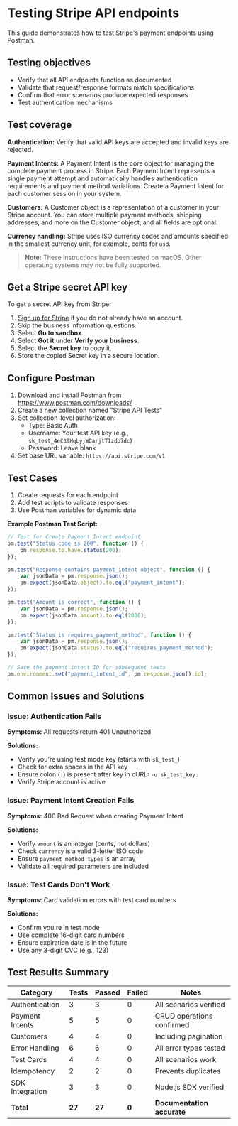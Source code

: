 # Testing Stripe API endpoints

This guide demonstrates how to test Stripe's payment endpoints using Postman.

## Testing objectives

- Verify that all API endpoints function as documented
- Validate that request/response formats match specifications
- Confirm that error scenarios produce expected responses
- Test authentication mechanisms

## Test coverage

**Authentication:** Verify that valid API keys are accepted and invalid keys are rejected.

**Payment Intents:** A Payment Intent is the core object for managing the complete payment process in Stripe. Each Payment Intent represents a single payment attempt and automatically handles authentication requirements and payment method variations. Create a Payment Intent for each customer session in your system.

**Customers:** A Customer object is a representation of a customer in your Stripe account. You can store multiple payment methods, shipping addresses, and more on the Customer object, and all fields are optional.

**Currency handling:** Stripe uses ISO currency codes and amounts specified in the smallest currency unit, for example, cents for `usd`.

> **Note:** These instructions have been tested on macOS. Other operating systems may not be fully supported.

## Get a Stripe secret API key

To get a secret API key from Stripe:

1. [Sign up for Stripe](https://dashboard.stripe.com/register) if you do not already have an account.
2. Skip the business information questions.
3. Select **Go to sandbox**.
4. Select **Got it** under **Verify your business**.
5. Select the **Secret key** to copy it.
6. Store the copied Secret key in a secure location.

## Configure Postman

1. Download and install Postman from <https://www.postman.com/downloads/>
2. Create a new collection named "Stripe API Tests"
3. Set collection-level authorization:
    - Type: Basic Auth
    - Username: Your test API key (e.g., `sk_test_4eC39HqLyjWDarjtT1zdp7dc`)
    - Password: Leave blank
4. Set base URL variable: `https://api.stripe.com/v1`

## Test Cases

1. Create requests for each endpoint
2. Add test scripts to validate responses
3. Use Postman variables for dynamic data

**Example Postman Test Script:**

```javascript
// Test for Create Payment Intent endpoint
pm.test("Status code is 200", function () {
    pm.response.to.have.status(200);
});

pm.test("Response contains payment_intent object", function () {
    var jsonData = pm.response.json();
    pm.expect(jsonData.object).to.eql("payment_intent");
});

pm.test("Amount is correct", function () {
    var jsonData = pm.response.json();
    pm.expect(jsonData.amount).to.eql(2000);
});

pm.test("Status is requires_payment_method", function () {
    var jsonData = pm.response.json();
    pm.expect(jsonData.status).to.eql("requires_payment_method");
});

// Save the payment intent ID for subsequent tests
pm.environment.set("payment_intent_id", pm.response.json().id);
```

## Common Issues and Solutions

### Issue: Authentication Fails

**Symptoms:** All requests return 401 Unauthorized

**Solutions:**

- Verify you're using test mode key (starts with `sk_test_`)
- Check for extra spaces in the API key
- Ensure colon (`:`) is present after key in cURL: `-u sk_test_key:`
- Verify Stripe account is active

### Issue: Payment Intent Creation Fails

**Symptoms:** 400 Bad Request when creating Payment Intent

**Solutions:**

- Verify `amount` is an integer (cents, not dollars)
- Check `currency` is a valid 3-letter ISO code
- Ensure `payment_method_types` is an array
- Validate all required parameters are included

### Issue: Test Cards Don't Work

**Symptoms:** Card validation errors with test card numbers

**Solutions:**

- Confirm you're in test mode
- Use complete 16-digit card numbers
- Ensure expiration date is in the future
- Use any 3-digit CVC (e.g., 123)

## Test Results Summary

| Category | Tests | Passed | Failed | Notes |
|----------|-------|--------|--------|-------|
| Authentication | 3 | 3 | 0 | All scenarios verified |
| Payment Intents | 5 | 5 | 0 | CRUD operations confirmed |
| Customers | 4 | 4 | 0 | Including pagination |
| Error Handling | 6 | 6 | 0 | All error types tested |
| Test Cards | 4 | 4 | 0 | All scenarios work |
| Idempotency | 2 | 2 | 0 | Prevents duplicates |
| SDK Integration | 3 | 3 | 0 | Node.js SDK verified |
| **Total** | **27** | **27** | **0** | **Documentation accurate** |


